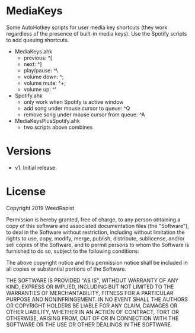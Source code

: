 # MediaKeys

Some AutoHotkey scripts for user media key shortcuts (they work regardless of the presence of built-in media
keys). Use the Spotify scripts to add queuing shortcuts.

* MediaKeys.ahk
  * previous: ^[
  * next: ^]
  * play/pause: ^\
  * volume down: ^;
  * volume mute: ^+;
  * volume up: ^'
* Spotify.ahk
  * only work when Spotify is active window
  * add song under mouse cursor to queue: ^Q
  * remove song under mouse cursor from queue: ^A
* MediaKeysPlusSpotify.ahk
  * two scripts above combines

# Versions
* v1. Initial release.

# License
Copyright 2019 WeedRapist

Permission is hereby granted, free of charge, to any person obtaining a copy of this software and associated
documentation files (the "Software"), to deal in the Software without restriction, including without limitation
the rights to use, copy, modify, merge, publish, distribute, sublicense, and/or sell copies of the Software,
and to permit persons to whom the Software is furnished to do so, subject to the following conditions:

The above copyright notice and this permission notice shall be included in all copies or substantial portions
of the Software.

THE SOFTWARE IS PROVIDED "AS IS", WITHOUT WARRANTY OF ANY KIND, EXPRESS OR IMPLIED, INCLUDING BUT NOT LIMITED
TO THE WARRANTIES OF MERCHANTABILITY, FITNESS FOR A PARTICULAR PURPOSE AND NONINFRINGEMENT. IN NO EVENT SHALL
THE AUTHORS OR COPYRIGHT HOLDERS BE LIABLE FOR ANY CLAIM, DAMAGES OR OTHER LIABILITY, WHETHER IN AN ACTION OF
CONTRACT, TORT OR OTHERWISE, ARISING FROM, OUT OF OR IN CONNECTION WITH THE SOFTWARE OR THE USE OR OTHER
DEALINGS IN THE SOFTWARE.

